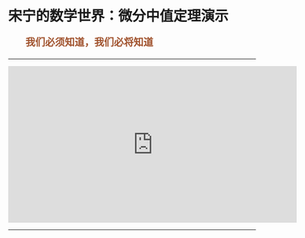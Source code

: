 # 宋宁的数学世界：微分中值定理演示

<p style="color:sienna;font-family:KaiTi;margin-left:35px;font-weight:bold;font-size:20px";>
    我们必须知道，我们必将知道
</p>

---
<center>
<iframe scrolling="no" title="微分中值定理演示" src="https://www.geogebra.org/material/iframe/id/zcys8jyn/width/587/height/319/border/888888/sfsb/true/smb/false/stb/false/stbh/false/ai/false/asb/false/sri/true/rc/false/ld/false/sdz/true/ctl/false" width="587px" height="319px" style="border:0px;"> </iframe>
</center>

---

